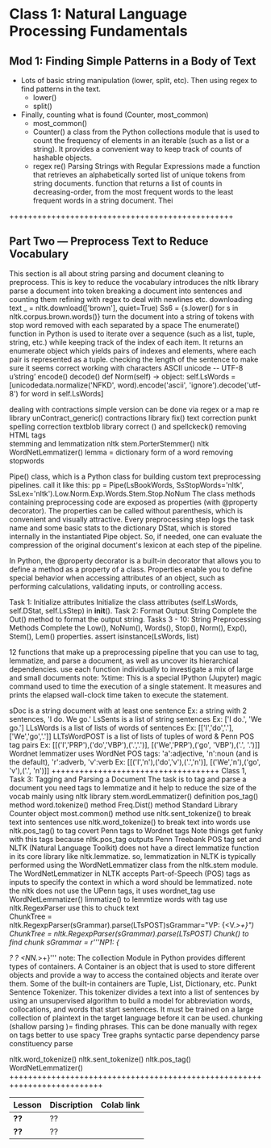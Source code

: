# Class 1: Natural Language Processing Fundamentals 

## Mod 1: Finding Simple Patterns in a Body of Text
- Lots of basic string manipulation (lower, split, etc). Then using regex to find patterns in the text.
   - lower()
   - split()
- Finally, counting what is found (Counter, most_common)
   - most_common()
   - Counter()   a class from the Python collections module that is used to count the frequency of elements in an iterable (such as a list or a string). It provides a convenient way to keep track of counts of hashable objects.
   - regex re()    Parsing Strings with Regular Expressions
made a function that retrieves an alphabetically sorted list of unique tokens from string documents.  function that returns a list of counts in decreasing-order, from the most frequent words to the least frequent words in a string document. Thei 

++++++++++++++++++++++++++++++++++++++++++++++++

## Part Two — Preprocess Text to Reduce Vocabulary
This section is all about string parsing and document cleaning to preprocess. This is key to reduce the vocabulary
introduces the nltk library 
parse a document into token 
breaking a document into sentences and counting them
refining with regex to deal with newlines etc. 
downloading text
   _ = nltk.download(['brown'], quiet=True)
 Ss6 = {s.lower() for s in nltk.corpus.brown.words()}
turn the document into a string of tokens with stop word removed with each separated by a space 
The enumerate() function in Python is used to iterate over a sequence (such as a list, tuple, string, etc.) while keeping track of the index of each item. It returns an enumerate object which yields pairs of indexes and elements, where each pair is represented as a tuple.
checking the length of the sentence to make sure it seems correct 
working with characters
ASCII
unicode  -- UTF-8  u’string’
encode()
decode()
    def Norm(self) -> object:
        self.LsWords = [unicodedata.normalize('NFKD', word).encode('ascii', 'ignore').decode('utf-8') for word in self.LsWords]


dealing with contractions
simple version can be done via regex or a map
re library unContract_generic()
contractions library 
fix()
text correction
punkt
spelling correction
textblob library 
correct () and spellckeck() 
removing HTML tags  
stemming and lemmatization 
nltk stem.PorterStemmer()
nltk WordNetLemmatizer()
lemma = dictionary form of a word 
removing stopwords 


Pipe() class, which is a Python class for building custom text preprocessing pipelines.
call it like this:
pp = Pipe(LsBookWords, SsStopWords='nltk', SsLex='nltk').Low.Norm.Exp.Words.Stem.Stop.NoNum
The class methods containing preprocessing code are exposed as properties (with @property decorator). The properties can be called without parenthesis, which is convenient and visually attractive. Every preprocessing step logs the task name and some basic stats to the dictionary DStat, which is stored internally in the instantiated Pipe object. So, if needed, one can evaluate the compression of the original document's lexicon at each step of the pipeline.


In Python, the @property decorator is a built-in decorator that allows you to define a method as a property of a class. Properties enable you to define special behavior when accessing attributes of an object, such as performing calculations, validating inputs, or controlling access.


Task 1: Initialize attributes
Initialize the class attributes (self.LsWords, self.DStat, self.LsStep) in __init__().
Task 2: Format Output String
Complete the Out() method to format the output string.
Tasks 3 - 10: String Preprocessing Methods
Complete the Low(), NoNum(), Words(), Stop(), Norm(), Exp(), Stem(), Lem() properties.
assert isinstance(LsWords, list)




12 functions that make up a preprocessing pipeline that you can use to tag, lemmatize, and parse a document, as well as uncover its hierarchical dependencies. 
use each function individually to investigate a mix of large and small documents 
note: %time: This is a special IPython (Jupyter) magic command used to time the execution of a single statement. It measures and prints the elapsed wall-clock time taken to execute the statement.


sDoc is a string document with at least one sentence
Ex: a string with 2 sentences, 'I do. We go.'
LsSents is a list of string sentences
Ex: ['I do.', 'We go.']
LLsWords is a list of lists of words of sentences
Ex: [['I','do','.'],['We','go','.']]
LLTsWordPOST is a list of lists of tuples of word & Penn POS tag pairs
Ex: [[('I','PRP'),('do','VBP'),('.','.')],  [('We','PRP'),('go', 'VBP'),('.', '.')]]
Wordnet lemmatizer uses WordNet POS tags: 'a':adjective, 'n':noun (and is the default), 'r':adverb, 'v':verb
Ex: [[('I','n'),('do','v'),('.','n')],  [('We','n'),('go', 'v'),('.', 'n')]]
++++++++++++++++++++++++++++++++++++
Class 1, Task 3: Tagging and Parsing a Document 
The task is to tag and parse a document 
you need tags to lemmatize and it help to reduce the size of the vocab
mainly using nltk library 
stem.wordLemmatizer() definition
pos_tag() method
word.tokenize() method
Freq.Dist() method
Standard Library
Counter object
most.common() method
use nltk.sent_tokenize() to break text into sentences 
use nltk.word_tokenize() to break text into words
use nltk.pos_tag() to tag
covert Penn tags to Wordnet tags 
Note things get funky with this tags because nltk.pos_tag outputs Penn Treebank POS tag set and 
NLTK (Natural Language Toolkit) does not have a direct lemmatize function in its core library like nltk.lemmatize. so, lemmatization in NLTK is typically performed using the WordNetLemmatizer class from the nltk.stem module. The WordNetLemmatizer in NLTK accepts Part-of-Speech (POS) tags as inputs to specify the context in which a word should be lemmatized.
note the nltk does not use the UPenn tags, it uses wordnet_tag
use WordNetLemmatizer()  limmatize() to lemmtize words with tag
use nltk.RegexParser
use this to chuck text    
ChunkTree = nltk.RegexpParser(sGrammar).parse(LTsPOST)sGrammar="VP: {<V.*>+}")
ChunkTree = nltk.RegexpParser(sGrammar).parse(LTsPOST)
Chunk() to find chunk 
sGrammar = r'''NP1: {<DT>? <JJ>? <NN.*>+}'''
note: The collection Module in Python provides different types of containers. A Container is an object that is used to store different objects and provide a way to access the contained objects and iterate over them. Some of the built-in containers are Tuple, List, Dictionary, etc.
Punkt Sentence Tokenizer. This tokenizer divides a text into a list of sentences by using an unsupervised algorithm to build a model for abbreviation words, collocations, and words that start sentences. It must be trained on a large collection of plaintext in the target language before it can be used.
chunking (shallow parsing )= finding phrases. 
This can be done manually with regex on tags
better to use spacy
Tree graphs 
syntactic parse 
dependency parse 
constituency parse 


nltk.word_tokenize() 
 nltk.sent_tokenize()
nltk.pos_tag()
WordNetLemmatizer()
++++++++++++++++++++++++++++++++++++++++++++++++++++++++++++++++++++++++++

| Lesson          |         Discription                                | Colab link    |
|-------------------|----------------------------------------------|------|
| **??**   | ??    |                                 
| **??**   | ??    |    

